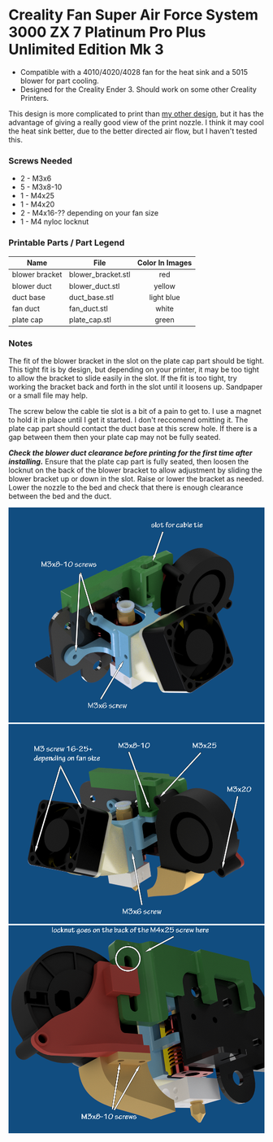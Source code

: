 # Creality Fan Super Air Force System 3000 ZX 7 Platinum Pro Plus Unlimited Edition Mk 3

* Compatible with a 4010/4020/4028 fan for the heat sink and a 5015 blower for part cooling.
* Designed for the Creality Ender 3. Should work on some other Creality Printers.

This design is more complicated to print than [my other design](https://www.thingiverse.com/thing:3353695), but it has the advantage of giving a really good view of the print nozzle. I think it may cool the heat sink better, due to the better directed air flow, but I haven't tested this.

### Screws Needed

* 2 - M3x6
* 5 - M3x8-10
* 1 - M4x25
* 1 - M4x20
* 2 - M4x16-?? depending on your fan size
* 1 - M4 nyloc locknut

### Printable Parts / Part Legend

| Name           | File               | Color In Images |
| -------------- | ------------------ | :-------------: |
| blower bracket | blower_bracket.stl |       red       |
| blower duct    | blower_duct.stl    |     yellow      |
| duct base      | duct_base.stl      |   light blue    |
| fan duct       | fan_duct.stl       |      white      |
| plate cap      | plate_cap.stl      |      green      |

### Notes

The fit of the blower bracket in the slot on the plate cap part should be tight. This tight fit is by design, but depending on your printer, it may be too tight to allow the bracket to slide easily in the slot. If the fit is too tight, try working the bracket back and forth in the slot until it loosens up. Sandpaper or a small file may help.

The screw below the cable tie slot is a bit of a pain to get to. I use a magnet to hold it in place until I get it started. I don't reccomend omitting it. The plate cap part should contact the duct base at this screw hole. If there is a gap between them then your plate cap may not be fully seated.

_**Check the blower duct clearance before printing for the first time after installing.**_ Ensure that the plate cap part is fully seated, then loosen the locknut on the back of the blower bracket to allow adjustment by sliding the blower bracket up or down in the slot. Raise or lower the bracket as needed. Lower the nozzle to the bed and check that there is enough clearance between the bed and the duct.

![view 0 image](https://raw.githubusercontent.com/opcow/Ender-3-fan-system-V6/master/view_0.png)
![view 1 image](https://raw.githubusercontent.com/opcow/Ender-3-fan-system-V6/master/view_1.png)
![view 2 image](https://raw.githubusercontent.com/opcow/Ender-3-fan-system-V6/master/view_2.png)

